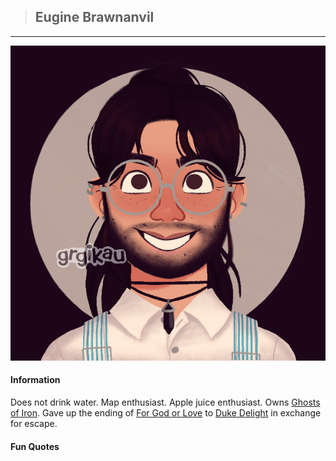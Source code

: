 >## Eugine Brawnanvil

--- 

![eugine](../../../Templates/images/eugine.png "Eugin Brawnanvil dwarf form")

#### Information

Does not drink water. Map enthusiast. Apple juice enthusiast. Owns [Ghosts of Iron](../../Books/Ghosts%20of%20Iron.md). Gave up the ending of [For God or Love](../../Books/For%20God%20or%20Love.md) to [Duke Delight](../NPCs/Duke%20Delight.md) in exchange for escape.

#### Fun Quotes

